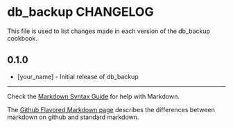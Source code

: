 db_backup CHANGELOG
===================

This file is used to list changes made in each version of the db_backup cookbook.

0.1.0
-----
- [your_name] - Initial release of db_backup

- - -
Check the [Markdown Syntax Guide](http://daringfireball.net/projects/markdown/syntax) for help with Markdown.

The [Github Flavored Markdown page](http://github.github.com/github-flavored-markdown/) describes the differences between markdown on github and standard markdown.

